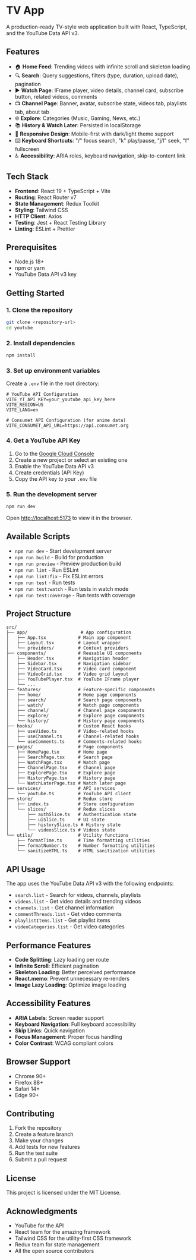 # TV App

A production-ready TV-style web application built with React, TypeScript, and the YouTube Data API v3.

## Features

- 🏠 **Home Feed**: Trending videos with infinite scroll and skeleton loading
- 🔍 **Search**: Query suggestions, filters (type, duration, upload date), pagination
- ▶️ **Watch Page**: IFrame player, video details, channel card, subscribe button, related videos, comments
- 📺 **Channel Page**: Banner, avatar, subscribe state, videos tab, playlists tab, about tab
- 🌐 **Explore**: Categories (Music, Gaming, News, etc.)
- 📚 **History & Watch Later**: Persisted in localStorage
- 🎨 **Responsive Design**: Mobile-first with dark/light theme support
- ⌨️ **Keyboard Shortcuts**: "/" focus search, "k" play/pause, "j/l" seek, "f" fullscreen
- ♿ **Accessibility**: ARIA roles, keyboard navigation, skip-to-content link

## Tech Stack

- **Frontend**: React 19 + TypeScript + Vite
- **Routing**: React Router v7
- **State Management**: Redux Toolkit
- **Styling**: Tailwind CSS
- **HTTP Client**: Axios
- **Testing**: Jest + React Testing Library
- **Linting**: ESLint + Prettier

## Prerequisites

- Node.js 18+ 
- npm or yarn
- YouTube Data API v3 key

## Getting Started

### 1. Clone the repository

```bash
git clone <repository-url>
cd youtube
```

### 2. Install dependencies

```bash
npm install
```

### 3. Set up environment variables

Create a `.env` file in the root directory:

```env
# YouTube API Configuration
VITE_YT_API_KEY=your_youtube_api_key_here
VITE_REGION=US
VITE_LANG=en

# Consumet API Configuration (for anime data)
VITE_CONSUMET_API_URL=https://api.consumet.org
```

### 4. Get a YouTube API Key

1. Go to the [Google Cloud Console](https://console.cloud.google.com/)
2. Create a new project or select an existing one
3. Enable the YouTube Data API v3
4. Create credentials (API Key)
5. Copy the API key to your `.env` file

### 5. Run the development server

```bash
npm run dev
```

Open [http://localhost:5173](http://localhost:5173) to view it in the browser.

## Available Scripts

- `npm run dev` - Start development server
- `npm run build` - Build for production
- `npm run preview` - Preview production build
- `npm run lint` - Run ESLint
- `npm run lint:fix` - Fix ESLint errors
- `npm run test` - Run tests
- `npm run test:watch` - Run tests in watch mode
- `npm run test:coverage` - Run tests with coverage

## Project Structure

```
src/
├── app/                    # App configuration
│   ├── App.tsx            # Main app component
│   ├── Layout.tsx         # Layout wrapper
│   └── providers/         # Context providers
├── components/            # Reusable UI components
│   ├── Header.tsx         # Navigation header
│   ├── Sidebar.tsx        # Navigation sidebar
│   ├── VideoCard.tsx      # Video card component
│   ├── VideoGrid.tsx      # Video grid layout
│   ├── YouTubePlayer.tsx  # YouTube IFrame player
│   └── ...
├── features/              # Feature-specific components
│   ├── home/              # Home page components
│   ├── search/            # Search page components
│   ├── watch/             # Watch page components
│   ├── channel/           # Channel page components
│   ├── explore/           # Explore page components
│   └── history/           # History page components
├── hooks/                 # Custom React hooks
│   ├── useVideo.ts        # Video-related hooks
│   ├── useChannel.ts      # Channel-related hooks
│   └── useComments.ts     # Comments-related hooks
├── pages/                 # Page components
│   ├── HomePage.tsx       # Home page
│   ├── SearchPage.tsx     # Search page
│   ├── WatchPage.tsx      # Watch page
│   ├── ChannelPage.tsx    # Channel page
│   ├── ExplorePage.tsx    # Explore page
│   ├── HistoryPage.tsx    # History page
│   └── WatchLaterPage.tsx # Watch later page
├── services/              # API services
│   └── youtube.ts         # YouTube API client
├── store/                 # Redux store
│   ├── index.ts           # Store configuration
│   └── slices/            # Redux slices
│       ├── authSlice.ts   # Authentication state
│       ├── uiSlice.ts     # UI state
│       ├── historySlice.ts # History state
│       └── videosSlice.ts # Videos state
└── utils/                 # Utility functions
    ├── formatTime.ts      # Time formatting utilities
    ├── formatNumber.ts    # Number formatting utilities
    └── sanitizeHTML.ts    # HTML sanitization utilities
```

## API Usage

The app uses the YouTube Data API v3 with the following endpoints:

- `search.list` - Search for videos, channels, playlists
- `videos.list` - Get video details and trending videos
- `channels.list` - Get channel information
- `commentThreads.list` - Get video comments
- `playlistItems.list` - Get playlist items
- `videoCategories.list` - Get video categories

## Performance Features

- **Code Splitting**: Lazy loading per route
- **Infinite Scroll**: Efficient pagination
- **Skeleton Loading**: Better perceived performance
- **React.memo**: Prevent unnecessary re-renders
- **Image Lazy Loading**: Optimize image loading

## Accessibility Features

- **ARIA Labels**: Screen reader support
- **Keyboard Navigation**: Full keyboard accessibility
- **Skip Links**: Quick navigation
- **Focus Management**: Proper focus handling
- **Color Contrast**: WCAG compliant colors

## Browser Support

- Chrome 90+
- Firefox 88+
- Safari 14+
- Edge 90+

## Contributing

1. Fork the repository
2. Create a feature branch
3. Make your changes
4. Add tests for new features
5. Run the test suite
6. Submit a pull request

## License

This project is licensed under the MIT License.

## Acknowledgments

- YouTube for the API
- React team for the amazing framework
- Tailwind CSS for the utility-first CSS framework
- Redux team for state management
- All the open source contributors